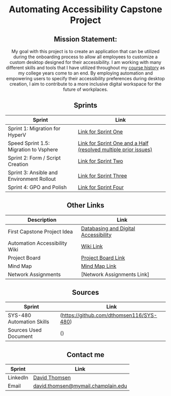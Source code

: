 <div align="center">

# Automating Accessibility Capstone Project

</div>

<div align="center">

## Mission Statement:

My goal with this project is to create an application that can be utilized during the onboarding process to allow all employees to customize a custom desktop designed for their accessibility. I am working with many different skills and tools that I have utilized throughout my [course history](https://github.com/dthomsen116#courseload) as my college years come to an end. By employing automation and empowering users to specify their accessibility preferences during desktop creation, I aim to contribute to a more inclusive digital workspace for the future of workplaces. 

</div>

<div align="center">

## Sprints
| Sprint | Link |
| --- | --- |
| Sprint 1: Migration for HyperV| [Link for Sprint One](https://github.com/dthomsen116/AccessibilityAutomation/wiki/Sprint-One) |
| Speed Sprint 1.5: Migration to Vsphere | [Link for Sprint One and a Half (resolved multiple prior issues)](https://github.com/dthomsen116/AccessibilityAutomation/wiki/Update-to-Sprint-One) |
| Sprint 2: Form / Script Creation | [Link for Sprint Two](https://github.com/dthomsen116/AccessibilityAutomation/wiki/Sprint-Two) |
| Sprint 3: Ansible and Environment Rollout | [Link for Sprint Three](https://github.com/dthomsen116/AccessibilityAutomation/wiki/Sprint-Three)|
| Sprint 4: GPO and Polish | [Link for Sprint Four](https://github.com/dthomsen116/AccessibilityAutomation/wiki/Sprint-Four) |



## Other Links

| Description | Link |
| --- | --- |
|First Capstone Project Idea |[Databasing and Digital Accessibility](https://github.com/dthomsen116/Capstone23-24) |
|Automation Accessibility Wiki | [Wiki Link](https://github.com/dthomsen116/AccessibilityAutomation/wiki) |
| Project Board | [Project Board Link](https://github.com/users/dthomsen116/projects/5/views/1)|
| Mind Map | [Mind Map Link](https://github.com/dthomsen116/AccessibilityAutomation/blob/main/MindMap.pdf)|
|Network Assignments | [Network Assignments Link]

## Sources

| Sprint | Link |
| --- | --- |
| SYS-480 Automation Skills | (https://github.com/dthomsen116/SYS-480)| 
|Sources Used Document|()|

## Contact me

| Sprint | Link |
| --- | --- |
| LinkedIn | [David Thomsen](https://www.linkedin.com/in/thomsendavid/)| 
| Email | [david.thomsen@mymail.champlain.edu](mailto:david.thomsen@mymail.champlain.edu)| 

</div>